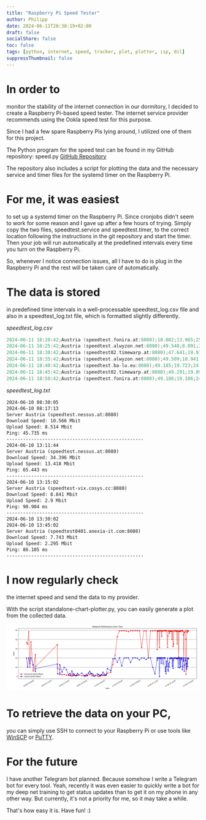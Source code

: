 ```yaml
---
title: "Raspberry Pi Speed Tester"
author: Philipp
date: 2024-06-11T20:38:19+02:00
draft: false
socialShare: false
toc: false
tags: [python, internet, speed, tracker, plot, plotter, isp, dsl]
suppressThumbnail: false
---
```


# In order to

monitor the stability of the internet connection in our dormitory, I decided to create a Raspberry Pi-based speed tester. The internet service provider recommends using the Ookla speed test for this purpose.

Since I had a few spare Raspberry Pis lying around, I utilized one of them for this project.

The Python program for the speed test can be found in my GitHub repository: speed.py
[GitHub Repository](https://github.com/GrafKnusprig/SpeedPlotBot)

The repository also includes a script for plotting the data and the necessary service and timer files for the systemd timer on the Raspberry Pi.

# For me, it was easiest
to set up a systemd timer on the Raspberry Pi.
Since cronjobs didn't seem to work for some reason and I gave up after a few hours of trying.
Simply copy the two files, speedtest.service and speedtest.timer, to the correct location following the instructions in the git repository and start the timer. Then your job will run automatically at the predefined intervals every time you turn on the Raspberry Pi.

So, whenever I notice connection issues, all I have to do is plug in the Raspberry Pi and the rest will be taken care of automatically.

# The data is stored
in predefined time intervals in a well-processable speedtest_log.csv file and also in a speedtest_log.txt file, which is formatted slightly differently.

*speedtest_log.csv*
```c
2024-06-11 18:20:42;Austria (speedtest.fonira.at:8080);10.082;13.965;25.266
2024-06-11 18:25:42;Austria (speedtest.alwyzon.net:8080);49.548;8.091;24.699
2024-06-11 18:30:42;Austria (speedtest02.timewarp.at:8080);47.641;19.914;25.538
2024-06-11 18:35:42;Austria (speedtest.alwyzon.net:8080);49.509;10.941;27.09
2024-06-11 18:40:42;Austria (speedtest.ba-lu.eu:8080);49.185;19.723;24.86
2024-06-11 18:45:42;Austria (speedtest02.timewarp.at:8080);49.291;19.894;26.261
2024-06-11 18:50:42;Austria (speedtest.fonira.at:8080);49.186;19.186;24.363
```

*speedtest_log.txt*
```
2024-06-10 08:30:05
2024-06-10 08:17:13
Server Austria (speedtest.nessus.at:8080)
Download Speed: 10.566 Mbit
Upload Speed: 8.514 Mbit
Ping: 45.735 ms
--------------------------------------------------
2024-06-10 13:11:44
Server Austria (speedtest.nessus.at:8080)
Download Speed: 34.396 Mbit
Upload Speed: 13.418 Mbit
Ping: 65.443 ms
--------------------------------------------------
2024-06-10 13:15:02
Server Austria (speedtest-vix.cosys.cc:8080)
Download Speed: 8.841 Mbit
Upload Speed: 2.9 Mbit
Ping: 90.904 ms
--------------------------------------------------
2024-06-10 13:30:02
2024-06-10 13:45:02
Server Austria (speedtest0401.anexia-it.com:8080)
Download Speed: 7.743 Mbit
Upload Speed: 2.295 Mbit
Ping: 86.105 ms
--------------------------------------------------
```

# I now regularly check

the internet speed and send the data to my provider.

With the script standalone-chart-plotter.py, you can easily generate a plot from the collected data.

![Data plot](Figure_1.webp)

# To retrieve the data on your PC,
you can simply use SSH to connect to your Raspberry Pi or use tools like [WinSCP](https://winscp.net/eng/index.php) or [PuTTY](https://www.putty.org/).

# For the future
I have another Telegram bot planned. Because somehow I write a Telegram bot for every tool. Yeah, recently it was even easier to quickly write a bot for my deep net training to get status updates than to get it on my phone in any other way.
But currently, it's not a priority for me, so it may take a while.

That's how easy it is. Have fun! :)